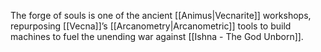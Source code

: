 The forge of souls is one of the ancient [[Animus|Vecnarite]] workshops, repurposing [[Vecna]]’s [[Arcanometry|Arcanometric]] tools to build machines to fuel the unending war against [[Ishna - The God Unborn]].